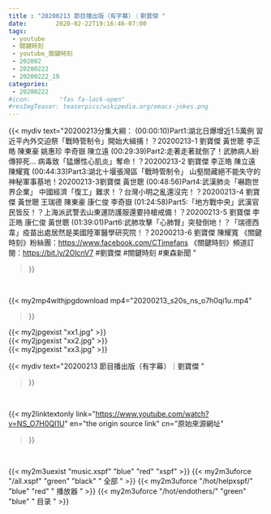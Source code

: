 ```yaml
---
title : "20200213 節目播出版（有字幕）｜劉寶傑 "
date:        2020-02-22T19:16:46-07:00
tags:
 - youtube
 - 關鍵時刻
 - youtube_關鍵時刻
 - 202002
 - 20200222
 - 20200222_19
categories:
 - 20200222
#icon:        "fas fa-lock-open"
#resImgTeaser: teaserpics/wikipedia.org/emacs-jokes.png
---
```


{{< mydiv text="20200213分集大綱：  (00:00:10)Part1:湖北日爆增近1.5萬例 習近平內外交迫祭「戰時管制令」開始大緝捕！？20200213-1 劉寶傑 黃世聰 李正皓 陳東豪 姚惠珍 李奇嶽 陳立遠  (00:29:39)Part2:走著走著就倒了！武肺病人紛傳猝死… 病毒致「猛爆性心肌炎」奪命！？20200213-2 劉寶傑 李正皓 陳立遠 陳耀寬  (00:44:33)Part3:湖北十堰張灣區「戰時管制令」 山壑間藏絕不能失守的神秘軍事基地！20200213-3劉寶傑 黃世聰  (00:48:56)Part4:武漢肺炎「嚇跑世界企業」 中國經濟「復工」難求！？台灣小明之亂還沒完！？20200213-4 劉寶傑 黃世聰 王瑞德 陳東豪 康仁俊 李奇嶽  (01:24:58)Part5:「地方戰中央」武漢官民皆反！？上海派武警去山東運防護服還要持槍戒備！？20200213-5 劉寶傑 李正皓 康仁俊 黃世聰  (01:39:01)Part6:武肺攻擊「心肺腎」突發倒地！？「瑞德西韋」疫苗出處居然是美國陸軍醫學研究院！？20200213-6 劉寶傑 陳耀寬  《關鍵時刻》粉絲團：https://www.facebook.com/CTimefans 《關鍵時刻》頻道訂閱：https://bit.ly/2OlcnV7  #劉寶傑 #關鍵時刻  #東森新聞 "
>}}
<br>


{{< my2mp4withjpgdownload mp4="20200213_s20s_ns_o7h0qi1u.mp4"
>}}

{{< my2jpgexist "xx1.jpg" >}}<br>
{{< my2jpgexist "xx2.jpg" >}}<br>
{{< my2jpgexist "xx3.jpg" >}}<br>



{{< mydiv text="20200213 節目播出版（有字幕）｜劉寶傑 "
>}}
<br>

{{< my2linktextonly link="https://www.youtube.com/watch?v=NS_O7H0QI1U"
en="the origin source link" cn="原始來源網址"
>}}


<br>

{{< my2m3uexist "music.xspf"        "blue"   "red"    "xspf" >}} {{< my2m3uforce "/all.xspf"         "green"  "black"  " 全部 " >}} {{< my2m3uforce "/hot/helpxspf/"    "blue"   "red"    " 播放器 " >}} {{< my2m3uforce "/hot/endothers/"   "green"  "blue"   " 目录 " >}} 
